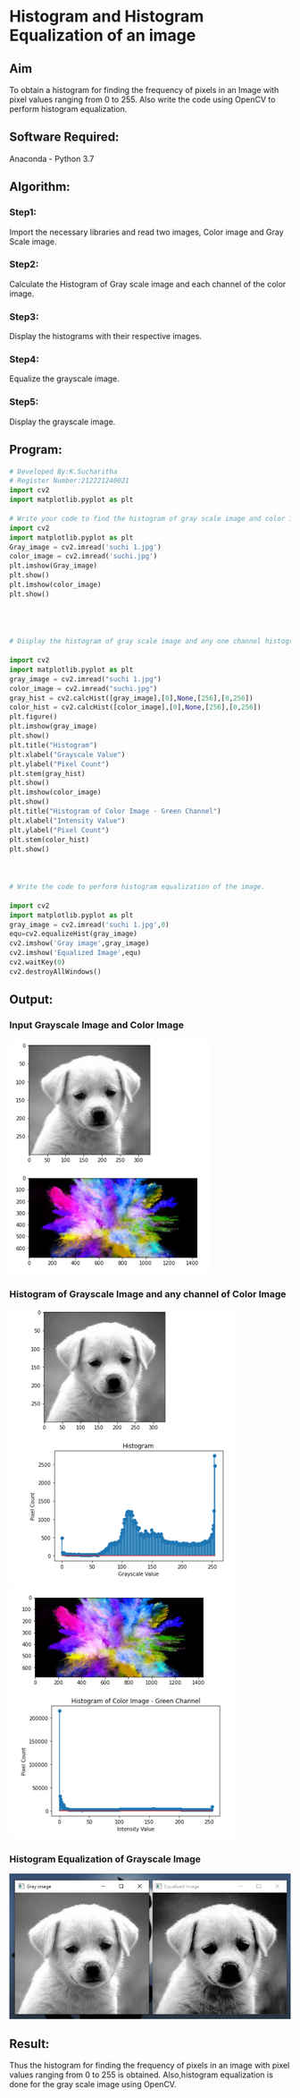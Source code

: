 # Histogram and Histogram Equalization of an image
## Aim
To obtain a histogram for finding the frequency of pixels in an Image with pixel values ranging from 0 to 255. Also write the code using OpenCV to perform histogram equalization.

## Software Required:
Anaconda - Python 3.7

## Algorithm:
### Step1:
Import the necessary libraries and read two images, Color image and Gray Scale image.

### Step2:
Calculate the Histogram of Gray scale image and each channel of the color image.

### Step3:
Display the histograms with their respective images.

### Step4:
Equalize the grayscale image.

### Step5:
Display the grayscale image.

## Program:
```python
# Developed By:K.Sucharitha
# Register Number:212221240021
import cv2
import matplotlib.pyplot as plt

# Write your code to find the histogram of gray scale image and color image channels.
import cv2
import matplotlib.pyplot as plt
Gray_image = cv2.imread('suchi 1.jpg')
color_image = cv2.imread('suchi.jpg')
plt.imshow(Gray_image)
plt.show()
plt.imshow(color_image)
plt.show()




# Display the histogram of gray scale image and any one channel histogram from color image

import cv2
import matplotlib.pyplot as plt
gray_image = cv2.imread("suchi 1.jpg")
color_image = cv2.imread("suchi.jpg")
gray_hist = cv2.calcHist([gray_image],[0],None,[256],[0,256])
color_hist = cv2.calcHist([color_image],[0],None,[256],[0,256])
plt.figure()
plt.imshow(gray_image)
plt.show()
plt.title("Histogram")
plt.xlabel("Grayscale Value")
plt.ylabel("Pixel Count")
plt.stem(gray_hist)
plt.show()
plt.imshow(color_image)
plt.show()
plt.title("Histogram of Color Image - Green Channel")
plt.xlabel("Intensity Value")
plt.ylabel("Pixel Count")
plt.stem(color_hist)
plt.show()



# Write the code to perform histogram equalization of the image. 

import cv2
import matplotlib.pyplot as plt
gray_image = cv2.imread('suchi 1.jpg',0)
equ=cv2.equalizeHist(gray_image)
cv2.imshow('Gray image',gray_image)
cv2.imshow('Equalized Image',equ)
cv2.waitKey(0)
cv2.destroyAllWindows()

```
## Output:
### Input Grayscale Image and Color Image
![output](https://github.com/Sucharithachowdary/Histogram-of-an-image/blob/main/s%20dipt%201.png?raw=true)
### Histogram of Grayscale Image and any channel of Color Image
![output](https://github.com/Sucharithachowdary/Histogram-of-an-image/blob/main/s%20dipt%202.png?raw=true)
![output](https://github.com/Sucharithachowdary/Histogram-of-an-image/blob/main/s%20dipt3.png?raw=true)
### Histogram Equalization of Grayscale Image
![output](https://github.com/Sucharithachowdary/Histogram-of-an-image/blob/main/s%20dipt%204.png?raw=true)
## Result: 
Thus the histogram for finding the frequency of pixels in an image with pixel values ranging from 0 to 255 is obtained. Also,histogram equalization is done for the gray scale image using OpenCV.
